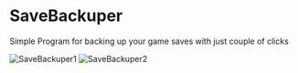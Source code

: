 # SaveBackuper
Simple Program for backing up your game saves with just couple of clicks

![SaveBackuper1](https://user-images.githubusercontent.com/64598287/158019522-7c9c8a7d-8645-4768-85fd-cf967653a9fb.PNG)
![SaveBackuper2](https://user-images.githubusercontent.com/64598287/158019524-6404fbd4-be2f-4def-87d2-b335daeb3b9b.PNG)
